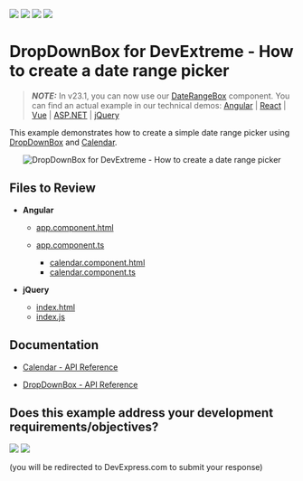 <!-- default badges list -->
![](https://img.shields.io/endpoint?url=https://codecentral.devexpress.com/api/v1/VersionRange/566189628/22.1.6%2B)
[![](https://img.shields.io/badge/Open_in_DevExpress_Support_Center-FF7200?style=flat-square&logo=DevExpress&logoColor=white)](https://supportcenter.devexpress.com/ticket/details/T1127540)
[![](https://img.shields.io/badge/📖_How_to_use_DevExpress_Examples-e9f6fc?style=flat-square)](https://docs.devexpress.com/GeneralInformation/403183)
[![](https://img.shields.io/badge/💬_Leave_Feedback-feecdd?style=flat-square)](#does-this-example-address-your-development-requirementsobjectives)
<!-- default badges end -->

# DropDownBox for DevExtreme - How to create a date range picker

> **_NOTE:_** In v23.1, you can now use our [DateRangeBox](https://js.devexpress.com/Documentation/Guide/UI_Components/DateRangeBox/Getting_Started_with_DateRangeBox/) component. You can find an actual example in our technical demos:
[Angular](https://js.devexpress.com/Demos/WidgetsGallery/Demo/DateRangeBox/Overview/Angular/Light/) |
[React](https://js.devexpress.com/Demos/WidgetsGallery/Demo/DateRangeBox/Overview/React/Light/) |
[Vue](https://js.devexpress.com/Demos/WidgetsGallery/Demo/DateRangeBox/Overview/Vue/Light/) |
[ASP.NET](https://demos.devexpress.com/ASPNetCore/Demo/DateRangeBox/Overview/) |
[jQuery](https://js.devexpress.com/Demos/WidgetsGallery/Demo/DateRangeBox/Overview/jQuery/Light/)

This example demonstrates how to create a simple date range picker using [DropDownBox](https://js.devexpress.com/Documentation/Guide/UI_Components/DropDownBox/Getting_Started_with_DropDownBox/) and [Calendar](https://js.devexpress.com/Documentation/Guide/UI_Components/Calendar/Getting_Started_with_Calendar/).

<div align="center"><img alt="DropDownBox for DevExtreme - How to create a date range picker" src="sample.png" /></div>

## Files to Review

- **Angular**
    - [app.component.html](Angular/src/app/app.component.html)
    - [app.component.ts](Angular/src/app/app.component.ts)
		
		- [calendar.component.html](Angular/src/app/calendar/calendar.component.html)
		- [calendar.component.ts](Angular/src/app/calendar/calendar.component.ts)

- **jQuery**
    - [index.html](jQuery/src/index.html)
    - [index.js](jQuery/src/index.js)

## Documentation

- [Calendar - API Reference](https://js.devexpress.com/Documentation/ApiReference/UI_Components/dxCalendar/)

- [DropDownBox - API Reference](https://js.devexpress.com/Documentation/ApiReference/UI_Components/dxDropDownBox/)
<!-- feedback -->
## Does this example address your development requirements/objectives?

[<img src="https://www.devexpress.com/support/examples/i/yes-button.svg"/>](https://www.devexpress.com/support/examples/survey.xml?utm_source=github&utm_campaign=devextreme-dropdownbox-create-date-range-picker&~~~was_helpful=yes) [<img src="https://www.devexpress.com/support/examples/i/no-button.svg"/>](https://www.devexpress.com/support/examples/survey.xml?utm_source=github&utm_campaign=devextreme-dropdownbox-create-date-range-picker&~~~was_helpful=no)

(you will be redirected to DevExpress.com to submit your response)
<!-- feedback end -->
